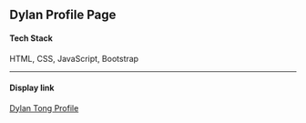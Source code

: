 ## Dylan Profile Page


#### Tech Stack

HTML, CSS, JavaScript, Bootstrap



-----
#### Display link

[Dylan Tong Profile](https://dylanyt-zh.github.io/DT_Profile/)